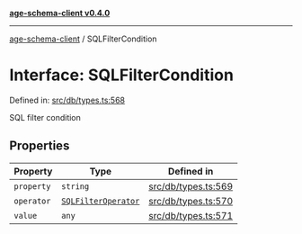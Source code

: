 [**age-schema-client v0.4.0**](../index.md)

***

[age-schema-client](../index.md) / SQLFilterCondition

# Interface: SQLFilterCondition

Defined in: [src/db/types.ts:568](https://github.com/standardbeagle/ageSchemaClient/blob/main/src/db/types.ts#L568)

SQL filter condition

## Properties

| Property | Type | Defined in |
| ------ | ------ | ------ |
| <a id="property"></a> `property` | `string` | [src/db/types.ts:569](https://github.com/standardbeagle/ageSchemaClient/blob/main/src/db/types.ts#L569) |
| <a id="operator"></a> `operator` | [`SQLFilterOperator`](../enumerations/SQLFilterOperator.md) | [src/db/types.ts:570](https://github.com/standardbeagle/ageSchemaClient/blob/main/src/db/types.ts#L570) |
| <a id="value"></a> `value` | `any` | [src/db/types.ts:571](https://github.com/standardbeagle/ageSchemaClient/blob/main/src/db/types.ts#L571) |
